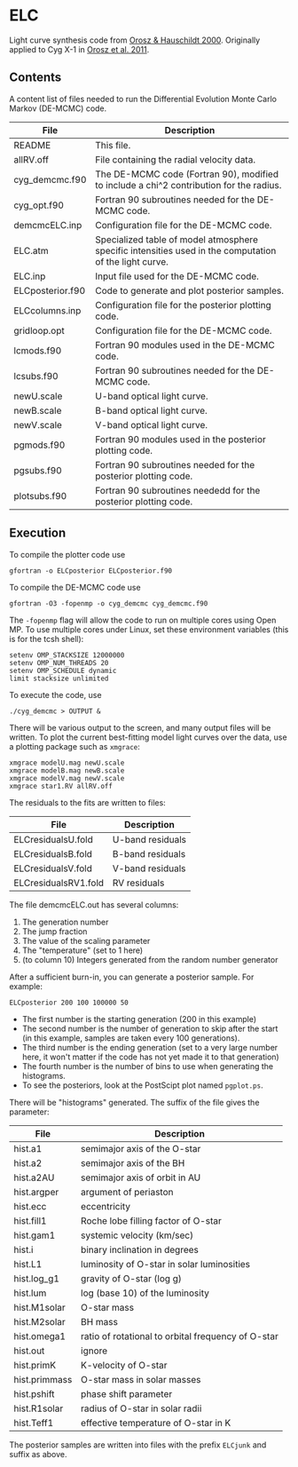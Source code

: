 # ELC

Light curve synthesis code from [Orosz & Hauschildt 2000](https://ui.adsabs.harvard.edu/abs/2000A%26A...364..265O/abstract). Originally applied to Cyg X-1 in [Orosz et al. 2011](https://ui.adsabs.harvard.edu/abs/2011ApJ...742...84O/abstract).

## Contents

A content list of files needed to run the Differential Evolution Monte Carlo Markov (DE-MCMC) code.

| File              | Description                                                                                               |
|-------------------|-----------------------------------------------------------------------------------------------------------|
|README             |  This file.                                                                                               |
|allRV.off          |  File containing the radial velocity data.                                                                |
|cyg_demcmc.f90     |  The DE-MCMC code (Fortran 90), modified to include a chi^2 contribution for the radius.                  |
|cyg_opt.f90        |  Fortran 90 subroutines needed for the DE-MCMC code.                                                      |
|demcmcELC.inp      |  Configuration file for the DE-MCMC code.                                                                 |
|ELC.atm            |  Specialized table of model atmosphere specific intensities used in the computation of the light curve.   |
|ELC.inp            |  Input file used for the DE-MCMC code.                                                                    |
|ELCposterior.f90   |  Code to generate and plot posterior samples.                                                             |
|ELCcolumns.inp     |  Configuration file for the posterior plotting code.                                                      |
|gridloop.opt       |  Configuration file for the DE-MCMC code.                                                                 |
|lcmods.f90         |  Fortran 90 modules used in the DE-MCMC code.                                                             |
|lcsubs.f90         |  Fortran 90 subroutines needed for the DE-MCMC code.                                                      |
|newU.scale         |  U-band optical light curve.                                                                              |
|newB.scale         |  B-band optical light curve.                                                                              |
|newV.scale         |  V-band optical light curve.                                                                              |
|pgmods.f90         |  Fortran 90 modules used in the posterior plotting code.                                                  |
|pgsubs.f90         |  Fortran 90 subroutines needed for the posterior plotting code.                                           |
|plotsubs.f90       |  Fortran 90 subroutines neededd for the posterior plotting code.                                          |

## Execution

To compile the plotter code use

```shell
gfortran -o ELCposterior ELCposterior.f90
```

To compile the DE-MCMC code use

```shell
gfortran -O3 -fopenmp -o cyg_demcmc cyg_demcmc.f90
```

The `-fopenmp` flag will allow the code to run on multiple cores using Open MP. 
To use multiple cores under Linux, set these environment variables (this
is for the tcsh shell):

```shell
setenv OMP_STACKSIZE 12000000
setenv OMP_NUM_THREADS 20
setenv OMP_SCHEDULE dynamic
limit stacksize unlimited
```

To execute the code, use

```shell
./cyg_demcmc > OUTPUT &
```

There will be various output to the screen, and many output files
will be written.  To plot the current best-fitting model light
curves over the data, use a plotting package such as `xmgrace`:

```shell
xmgrace modelU.mag newU.scale
xmgrace modelB.mag newB.scale
xmgrace modelV.mag newV.scale
xmgrace star1.RV allRV.off
```

The residuals to the fits are written to files:

| File                   | Description    |
|------------------------|----------------|
|ELCresidualsU.fold      |U-band residuals|
|ELCresidualsB.fold      |B-band residuals|
|ELCresidualsV.fold      |V-band residuals|
|ELCresidualsRV1.fold    |RV residuals    |

The file demcmcELC.out has several columns:

1. The generation number
2. The jump fraction
3. The value of the scaling parameter
4. The "temperature" (set to 1 here)
5. (to column 10) Integers generated from the random number generator

After a sufficient burn-in, you can generate a posterior sample.
For example:

```shell
ELCposterior 200 100 100000 50
```

- The first number is the starting generation (200 in this example)
- The second number is the number of generation to skip after the start
(in this example, samples are taken every 100 generations).
- The third number is the ending generation (set to a very large
number here, it won't matter if the code has not yet made it to
that generation)
- The fourth number is the number of bins to use when generating the
histograms.
- To see the posteriors, look at the PostScipt plot named `pgplot.ps`.

There will be "histograms" generated. The suffix of the file gives
the parameter:

|File                | Description                                          |
|--------------------|------------------------------------------------------|
|hist.a1             | semimajor axis of the O-star                         |
|hist.a2             | semimajor axis of the BH                             |
|hist.a2AU           | semimajor axis of orbit in AU                        |
|hist.argper         | argument of periaston                                |
|hist.ecc            | eccentricity                                         |
|hist.fill1          | Roche lobe filling factor of O-star                  |
|hist.gam1           | systemic velocity (km/sec)                           |
|hist.i              | binary inclination in degrees                        |
|hist.L1             | luminosity of O-star in solar luminosities           |
|hist.log_g1         | gravity of O-star (log g)                            |
|hist.lum            | log (base 10) of the luminosity                      |
|hist.M1solar        | O-star mass                                          |
|hist.M2solar        | BH mass                                              |
|hist.omega1         | ratio of rotational to orbital frequency of O-star   |
|hist.out            | ignore                                               |
|hist.primK          | K-velocity of O-star                                 |
|hist.primmass       | O-star mass in solar masses                          |
|hist.pshift         | phase shift parameter                                |
|hist.R1solar        | radius of O-star in solar radii                      |
|hist.Teff1          | effective temperature of O-star in K                 |

The posterior samples are written into files with the prefix
`ELCjunk` and suffix as above.
